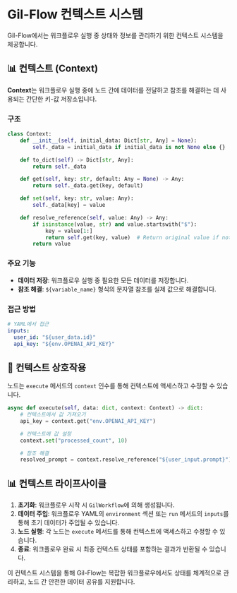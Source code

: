 # Gil-Flow 컨텍스트 시스템

Gil-Flow에서는 워크플로우 실행 중 상태와 정보를 관리하기 위한 컨텍스트 시스템을 제공합니다.

## 📊 컨텍스트 (Context)

**Context**는 워크플로우 실행 중에 노드 간에 데이터를 전달하고 참조를 해결하는 데 사용되는 간단한 키-값 저장소입니다.

### 구조
```python
class Context:
    def __init__(self, initial_data: Dict[str, Any] = None):
        self._data = initial_data if initial_data is not None else {}

    def to_dict(self) -> Dict[str, Any]:
        return self._data

    def get(self, key: str, default: Any = None) -> Any:
        return self._data.get(key, default)

    def set(self, key: str, value: Any):
        self._data[key] = value

    def resolve_reference(self, value: Any) -> Any:
        if isinstance(value, str) and value.startswith("$"):
            key = value[1:]
            return self.get(key, value)  # Return original value if not found
        return value
```

### 주요 기능
- **데이터 저장**: 워크플로우 실행 중 필요한 모든 데이터를 저장합니다.
- **참조 해결**: `${variable_name}` 형식의 문자열 참조를 실제 값으로 해결합니다.

### 접근 방법
```yaml
# YAML에서 접근
inputs:
  user_id: "${user_data.id}"
  api_key: "${env.OPENAI_API_KEY}"
```

## 🔄 컨텍스트 상호작용

노드는 `execute` 메서드의 `context` 인수를 통해 컨텍스트에 액세스하고 수정할 수 있습니다.

```python
async def execute(self, data: dict, context: Context) -> dict:
    # 컨텍스트에서 값 가져오기
    api_key = context.get("env.OPENAI_API_KEY")

    # 컨텍스트에 값 설정
    context.set("processed_count", 10)

    # 참조 해결
    resolved_prompt = context.resolve_reference("${user_input.prompt}")
```

## 📊 컨텍스트 라이프사이클

1.  **초기화**: 워크플로우 시작 시 `GilWorkflow`에 의해 생성됩니다.
2.  **데이터 주입**: 워크플로우 YAML의 `environment` 섹션 또는 `run` 메서드의 `inputs`를 통해 초기 데이터가 주입될 수 있습니다.
3.  **노드 실행**: 각 노드는 `execute` 메서드를 통해 컨텍스트에 액세스하고 수정할 수 있습니다.
4.  **종료**: 워크플로우 완료 시 최종 컨텍스트 상태를 포함하는 결과가 반환될 수 있습니다.

이 컨텍스트 시스템을 통해 Gil-Flow는 복잡한 워크플로우에서도 상태를 체계적으로 관리하고, 노드 간 안전한 데이터 공유를 지원합니다.